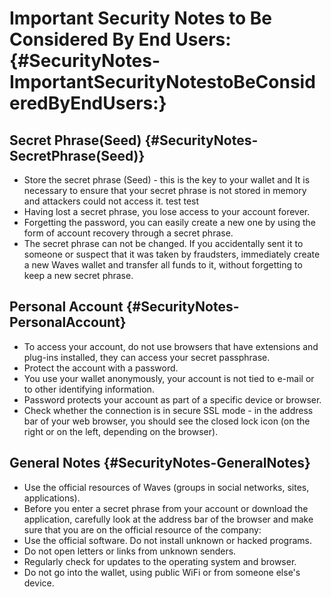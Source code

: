 # Important Security Notes to Be Considered By End Users: {#SecurityNotes-ImportantSecurityNotestoBeConsideredByEndUsers:}

## Secret Phrase\(Seed\) {#SecurityNotes-SecretPhrase(Seed)}

* Store the secret phrase \(Seed\) - this is the key to your wallet and It is necessary to ensure that your secret phrase is not stored in memory and attackers could not access it. test test
* Having lost a secret phrase, you lose access to your account forever.
* Forgetting the password, you can easily create a new one by using the form of account recovery through a secret phrase.
* The secret phrase can not be changed. If you accidentally sent it to someone or suspect that it was taken by fraudsters, immediately create a new Waves wallet and transfer all funds to it, without forgetting to keep a new secret phrase.

## Personal Account {#SecurityNotes-PersonalAccount}

* To access your account, do not use browsers that have extensions and plug-ins installed, they can access your secret passphrase.
* Protect the account with a password.
* You use your wallet anonymously, your account is not tied to e-mail or to other identifying information.
* Password protects your account as part of a specific device or browser.
* Check whether the connection is in secure SSL mode - in the address bar of your web browser, you should see the closed lock icon \(on the right or on the left, depending on the browser\).

## General Notes {#SecurityNotes-GeneralNotes}

* Use the official resources of Waves \(groups in social networks, sites, applications\).
* Before you enter a secret phrase from your account or download the application, carefully look at the address bar of the browser and make sure that you are on the official resource of the company:
* Use the official software. Do not install unknown or hacked programs.
* Do not open letters or links from unknown senders.
* Regularly check for updates to the operating system and browser.
* Do not go into the wallet, using public WiFi or from someone else's device.



